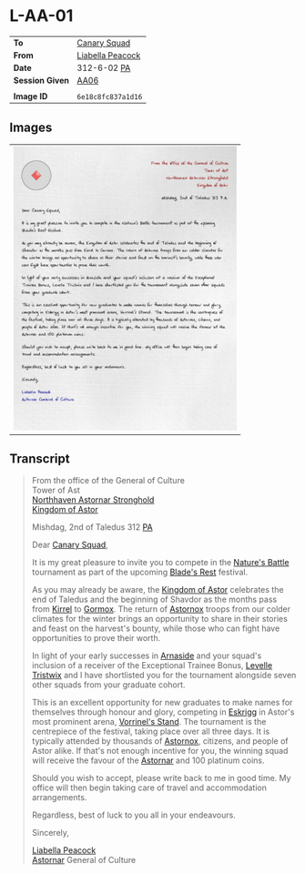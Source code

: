 # L-AA-01

|||
| --- | --- |
| **To** | [Canary Squad](../organisations/government/astorrel/squads/canary-squad.md) | letter.1
| **From** | [Liabella Peacock](../characters/liabella-peacock.md) |
| **Date** | 312-6-02 [PA](../history/calendars/astorian-calendar.md) |
| **Session Given** | [AA06](../sessions/AA06.md) |
|||
| **Image ID** | `6e18c8fc837a1d16` |

## Images

||
|:---:|
| <img src="https://raw.githubusercontent.com/jesskelsall/astarus-images/main/letters/6e18c8fc837a1d16.jpg" height="500" /> |

## Transcript

> From the office of the General of Culture  
> Tower of Ast  
> [Northhaven Astornar Stronghold](../places/strongholds/northhaven-astornar-stronghold.md)  
> [Kingdom of Astor](../civilisations/kingdom-of-astor/kingdom-of-astor.md)
>
> Mishdag, 2nd of Taledus 312 [PA](../history/calendars/astorian-calendar.md)
>
> Dear [Canary Squad](../organisations/government/astorrel/squads/canary-squad.md),
>
> It is my great pleasure to invite you to compete in the [Nature's Battle](../mechanics/roleplay/natures-battle.md) tournament as part of the upcoming [Blade's Rest](../festivals/blades-rest.md) festival.
>
> As you may already be aware, the [Kingdom of Astor](../civilisations/kingdom-of-astor/kingdom-of-astor.md) celebrates the end of Taledus and the beginning of Shavdor as the months pass from [Kirrel](../gods/deities/kirrel.md) to [Gormox](../gods/deities/gormox.md). The return of [Astornox](../organisations/government/astornox/astornox.md) troops from our colder climates for the winter brings an opportunity to share in their stories and feast on the harvest's bounty, while those who can fight have opportunities to prove their worth.
>
> In light of your early successes in [Arnaside](../places/villages/arnaside.md) and your squad's inclusion of a receiver of the Exceptional Trainee Bonus, [Levelle Tristwix](../characters/levelle-tristwix.md) and I have shortlisted you for the tournament alongside seven other squads from your graduate cohort.
>
> This is an excellent opportunity for new graduates to make names for themselves through honour and glory, competing in [Eskrigg](../places/cities/eskrigg.md) in Astor's most prominent arena, [Vorrinel's Stand](../places/buildings/vorrinels-stand.md). The tournament is the centrepiece of the festival, taking place over all three days. It is typically attended by thousands of [Astornox](../organisations/government/astornox/astornox.md), citizens, and people of Astor alike. If that's not enough incentive for you, the winning squad will receive the favour of the [Astornar](../organisations/government/astornar.md) and 100 platinum coins.
>
> Should you wish to accept, please write back to me in good time. My office will then begin taking care of travel and accommodation arrangements.
>
> Regardless, best of luck to you all in your endeavours.
>
> Sincerely,
>
> [Liabella Peacock](../characters/liabella-peacock.md)  
> [Astornar](../organisations/government/astornar.md) General of Culture
